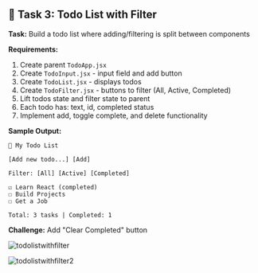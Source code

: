 ## 🎯 Task 3: Todo List with Filter

**Task:** Build a todo list where adding/filtering is split between components

**Requirements:**
1. Create parent `TodoApp.jsx`
2. Create `TodoInput.jsx` - input field and add button
3. Create `TodoList.jsx` - displays todos
4. Create `TodoFilter.jsx` - buttons to filter (All, Active, Completed)
5. Lift todos state and filter state to parent
6. Each todo has: text, id, completed status
7. Implement add, toggle complete, and delete functionality

**Sample Output:**
```
📝 My Todo List

[Add new todo...] [Add]

Filter: [All] [Active] [Completed]

☑ Learn React (completed)
☐ Build Projects
☐ Get a Job

Total: 3 tasks | Completed: 1
```

**Challenge:** Add "Clear Completed" button

![todolistwithfilter](https://github.com/user-attachments/assets/b1863577-ccbc-47a8-98df-1a189ab761ad)

![todolistwithfilter2](https://github.com/user-attachments/assets/14bda136-b8e3-428a-b8e9-ea384842ca95)